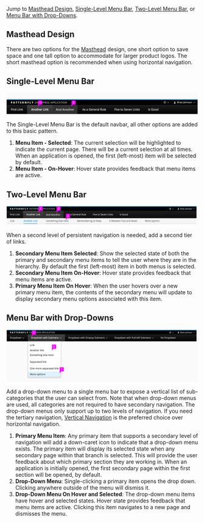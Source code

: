 Jump to [Masthead Design](#masthead-design), [Single-Level Menu Bar](#single-level-menu-bar), [Two-Level Menu Bar](#two-level-menu-bar), or [Menu Bar with Drop-Downs](#menu-bar-with-drop-downs).

## Masthead Design
There are two options for the [Masthead](https://www.patternfly.org/pattern-library/application-framework/masthead/#_) design, one short option to save space and one tall option to accommodate for larger product logos. The short masthead option is recommended when using horizontal navigation.

## Single-Level Menu Bar

![Horizontal Navbar with Single-Level](img/design-single-level-navigation@2x.png)

The Single-Level Menu Bar is the default navbar, all other options are added to this basic pattern.

1. **Menu Item - Selected**: The current selection will be highlighted to indicate the current page. There will be a current selection at all times. When an application is opened, the first (left-most) item will be selected by default.
2. **Menu Item - On-Hover**: Hover state provides feedback that menu items are active.

## Two-Level Menu Bar

![Horizontal Navbar with Two-Level](img/design-two-level-navigation@2x.png)

When a second level of persistent navigation is needed, add a second tier of links.

1. **Secondary Menu Item Selected**: Show the selected state of both the primary and secondary menu items to tell the user where they are in the hierarchy. By default the first (left-most) item in both menus is selected.
2. **Secondary Menu Item On-Hover**: Hover state provides feedback that menu items are active.
3. **Primary Menu Item On Hover**: When the user hovers over a new primary menu item, the contents of the secondary menu will update to display secondary menu options associated with this item.

## Menu Bar with Drop-Downs

![Horizontal Navbar with Drop-Down](img/design-drop-downs-navigation@2x.png)

Add a drop-down menu to a single menu bar to expose a vertical list of sub-categories that the user can select from. Note that when drop-down menus are used, all categories are not required to have secondary navigation. The drop-down menus only support up to two levels of navigation. If you need the tertiary navigation, [Vertical Navigation](http://www.patternfly.org/pattern-library/navigation/vertical-navigation/) is the preferred choice over horizontal navigation.

1. **Primary Menu Item**: Any primary item that supports a secondary level of navigation will add a down-caret icon to indicate that a drop-down menu exists. The primary item will display its selected state when any secondary page within that branch is selected. This will provide the user feedback about which primary section they are working in. When an application is initially opened, the first secondary page within the first section will be opened, by default.
2. **Drop-Down Menu**: Single-clicking a primary item opens the drop down. Clicking anywhere outside of the menu will dismiss it.
3. **Drop-Down Menu On Hover and Selected**: The drop-down menu items have hover and selected states. Hover state provides feedback that menu items are active. Clicking this item navigates to a new page and dismisses the menu.
